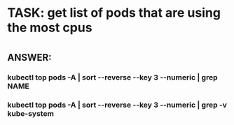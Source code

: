 
# TASK: get list of pods that are using the most cpus
#
## ANSWER:


### kubectl top pods -A | sort --reverse --key 3 --numeric | grep NAME


### kubectl top pods -A | sort --reverse --key 3 --numeric | grep -v kube-system 
